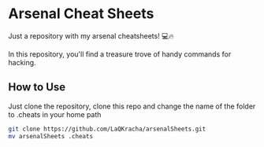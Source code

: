 # Arsenal Cheat Sheets

Just a repository with my arsenal cheatsheets! 💻🔥

In this repository, you'll find a treasure trove of handy commands for hacking.

## How to Use

Just clone the repository, clone this repo and change the name of the folder to .cheats in your home path

```bash
git clone https://github.com/LaQKracha/arsenalSheets.git
mv arsenalSheets .cheats
```
